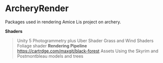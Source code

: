 # ArcheryRender
Packages used in rendering Amice Lis project on archery.

 **Shaders**
 >Unity 5 Photogrammetry plus Uber Shader
 Grass and Wind Shaders
 Foliage shader
 **Rendering Pipeline**
 https://cartrdge.com/maxgit/black-forest
> Assets 
Using the Skyrim and Postmontbleau models and trees 

